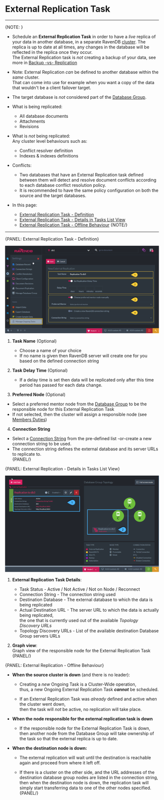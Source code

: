 ﻿# External Replication Task
---

{NOTE: }

* Schedule an **External Replication Task** in order to have a _live_ replica of your data in another database, 
  in a separate RavenDB [cluster](../../../../studio/server/cluster/cluster-view). 
  The replica is up to date at all times, any changes in the database will be reflected in the replica once they occur.  
  The External Replication task is _not_ creating a backup of your data, see more in [Backup -vs- Replication](../../../../studio/database/tasks/ongoing-tasks/backup-task#backup-task--vs--replication-task)  

* Note: External Replication _can_ be defined to another database within the _same_ cluster.  
  That can come into use for example when you want a copy of the data that wouldn't be a client failover target.  

* The target database is _not_ considered part of the [Database Group](../../../../studio/database/settings/manage-database-group).  

* What is being replicated:  
  * All database documents  
  * Attachments  
  * Revisions  

* What is _not_ being replicated:  
  Any cluster level behaviours such as:  
  *  Conflict resolver definition  
  *  Indexes & indexes definitions  

* Conflicts:  
  * Two databases that have an External Replication task defined between them will detect and resolve document conflicts according to each database conflict resolution policy.  
  * It is recommended to have the same policy configuration on both the source and the target databases.  

* In this page:  
  * [External Replication Task - Definition](../../../../studio/database/tasks/ongoing-tasks/external-replication-task#external-replication-task---definition)  
  * [External Replication Task - Details in Tasks List View](../../../../studio/database/tasks/ongoing-tasks/external-replication-task#external-replication---details-in-tasks-list-view)  
  * [External Replication Task - Offline Behaviour](../../../../studio/database/tasks/ongoing-tasks/external-replication-task#external-replication---offline-behaviour)
{NOTE/}

---

{PANEL: External Replication Task - Definition}

![Figure 1. External Replication Task Definition](images/external-replication-1.png "Create New External Replication Task")

1. **Task Name** (Optional)  
   * Choose a name of your choice  
   * If no name is given then RavenDB server will create one for you based on the defined connection string  

2. **Task Delay Time** (Optional)  
   * If a delay time is set then data will be replicated only after this time period has passed for each data change.  

3. **Preferred Node** (Optional)  
  * Select a preferred mentor node from the [Database Group](../../../../studio/database/settings/manage-database-group) to be the responsible node for this External Replication Task  
  * If not selected, then the cluster will assign a responsible node (see [Members Duties](../../../../studio/database/settings/manage-database-group#database-group-topology---members-duties))  

4. **Connection String**  
  * Select a [Connection String](../../../todo-update-me-later) from the pre-defined list -or-create a new connection string to be used.  
  * The connection string defines the external database and its server URLs to replicate to.  
{PANEL/}

{PANEL: External Replication - Details in Tasks List View}

![Figure 2. External Replication Task - Task List View](images/external-replication-2.png "Tasks List View Details")

1. **External Replication Task Details**:
   *  Task Status - Active / Not Active / Not on Node / Reconnect  
   *  Connection String - The connection string used  
   *  Destination Database - The external database to which the data is being replicated  
   *  Actual Destination URL - The server URL to which the data is actually being replicated,  
      the one that is currently used out of the available _Topology Discovery URLs_  
   *  Topology Discovery URLs - List of the available destination Database Group servers URLs  

2. **Graph view**:  
   Graph view of the responsible node for the External Replication Task  
{PANEL/}

{PANEL: External Replication - Offline Behaviour}

* **When the source cluster is down** (and there is no leader):  

  * Creating a _new_ Ongoing Task is a Cluster-Wide operation,  
    thus, a new Ongoing External Replication Task ***cannot*** be scheduled.  

  * If an External Replication Task was _already_ defined and active when the cluster went down,  
    then the task will _not_ be active, no replication will take place.

* **When the node responsible for the external replication task is down**  

  * If the responsible node for the External Replication Task is down,  
    then another node from the Database Group will take ownership of the task so that the external replica is up to date.  

* **When the destination node is down:**  

  * The external replication will wait until the destination is reachable again and proceed from where it left off.  

  * If there is a cluster on the other side, and the URL addresses of the destination database group nodes are listed in the connection string, 
    then when the destination node is down, the replication task will simply start transferring data to one of the other nodes specified.  
{PANEL/}
